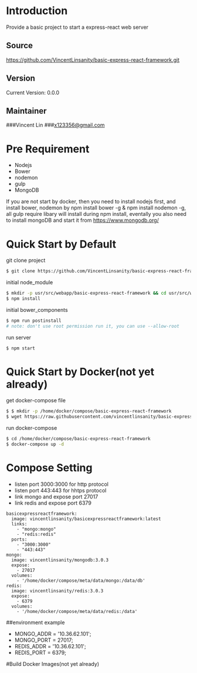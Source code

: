 # Introduction
Provide a basic project to start a express-react web server

## Source
https://github.com/VincentLinsanity/basic-express-react-framework.git

## Version
Current Version: 0.0.0

## Maintainer
###Vincent Lin
###x123356@gmail.com

# Pre Requirement
- Nodejs
- Bower
- nodemon
- gulp
- MongoDB

If you are not start by docker, then you need to install nodejs first, 
and install bower, nodemon by npm install bower -g & npm install nodemon -g, 
all gulp require libary will install during npm install,
eventally you also need to install mongoDB and start it from
https://www.mongodb.org/

# Quick Start by Default
git clone project
```bash
$ git clone https://github.com/VincentLinsanity/basic-express-react-framework.git
```

initial node_module
```bash
$ mkdir -p usr/src/webapp/basic-express-react-framework && cd usr/src/webapp/basic-express-react-framework
$ npm install
```

initial bower_components
```bash
$ npm run postinstall
# note: don't use root permission run it, you can use --allow-root
```

run server
```bash
$ npm start
```

# Quick Start by Docker(not yet already)
get docker-compose file
```bash
$ $ mkdir -p /home/docker/compose/basic-express-react-framework
$ wget https://raw.githubusercontent.com/vincentlinsanity/basic-express-react-framework/master/docker-compose.yml
```

run docker-compose
```bash
$ cd /home/docker/compose/basic-express-react-framework
$ docker-compose up -d
```

# Compose Setting
- listen port 3000:3000 for http protocol
- listen port 443:443 for hhtps protocol
- link mongo and expose port 27017
- link redis and expose port 6379

```
basicexpressreactframework:
  image: vincentlinsanity/basicexpressreactframework:latest
  links:
    - "mongo:mongo"
    - "redis:redis"
  ports:
    - "3000:3000"
    - "443:443"
mongo:
  image: vincentlinsanity/mongodb:3.0.3
  expose:
    - 27017
  volumes:
    - '/home/docker/compose/meta/data/mongo:/data/db'
redis:
  image: vincentlinsanity/redis:3.0.3
  expose:
    - 6379
  volumes:
    - '/home/docker/compose/meta/data/redis:/data'
```
##environment example
- MONGO_ADDR = '10.36.62.101';
- MONGO_PORT = 27017;
- REDIS_ADDR = '10.36.62.101';
- REDIS_PORT = 6379;

#Build Docker Images(not yet already)